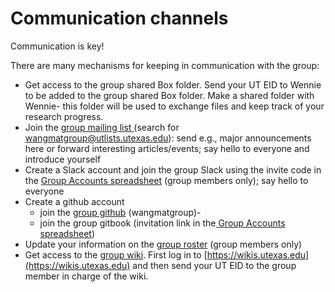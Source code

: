 # Communication channels

Communication is key!

There are many mechanisms for keeping in communication with the group:

* Get access to the group shared Box folder. Send your UT EID to Wennie to be added to the group shared Box folder. Make a shared folder with Wennie- this folder will be used to exchange files and keep track of your research progress.
* Join the [group mailing list ](https://utlists.utexas.edu/sympa)(search for [wangmatgroup@utlists.utexas.edu](mailto:wangmatgroup@utlists.utexas.edu)): send e.g., major announcements here or forward interesting articles/events; say hello to everyone and introduce yourself
* Create a Slack account and join the group Slack using the invite code in the [Group Accounts spreadsheet](https://utexas.box.com/s/217scejibg75iq5k05uocjtuqsa8rrvi) (group members only); say hello to everyone
* Create a github account
  * join the [group github](https://github.com/wangmatgroup) (wangmatgroup)-&#x20;
  * join the group gitbook (invitation link in the[ Group Accounts spreadsheet](https://utexas.box.com/s/217scejibg75iq5k05uocjtuqsa8rrvi))
* Update your information on the [group roster](https://utexas.box.com/s/722ocwbfogt46wbxoghm2buhw5sn05v9) (group members only)
* Get access to the [group wiki](https://wikis.utexas.edu/display/wangmaterialswiki/Wang+Materials+Group+Wiki+Home?src=spacemenu). First log in to [https://wikis.utexas.edu](https://wikis.utexas.edu) and then send your UT EID to the group member in charge of the wiki.

